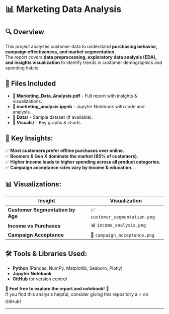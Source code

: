 # 📊 Marketing Data Analysis

## 🔍 Overview
This project analyzes customer data to understand **purchasing behavior, campaign effectiveness, and market segmentation**.  
The report covers **data preprocessing, exploratory data analysis (EDA), and insights visualization** to identify trends in customer demographics and spending habits.

## 📂 Files Included
- **📄 Marketing_Data_Analysis.pdf** - Full report with insights & visualizations.
- **📄 marketing_analysis.ipynb** - Jupyter Notebook with code and analysis.
- **📂 Data/** - Sample dataset (if available).
- **📂 Visuals/** - Key graphs & charts.

## 📌 Key Insights:
✅ **Most customers prefer offline purchases over online.**  
✅ **Boomers & Gen X dominate the market (85% of customers).**  
✅ **Higher income leads to higher spending across all product categories.**  
✅ **Campaign acceptance rates vary by income & education.**  

## 📊 Visualizations:
| Insight | Visualization |
|---------|--------------|
| **Customer Segmentation by Age** | 📈 `customer_segmentation.png` |
| **Income vs Purchases** | 📊 `income_analysis.png` |
| **Campaign Acceptance** | 🔲 `campaign_acceptance.png` |

## 🛠 Tools & Libraries Used:
- **Python** (Pandas, NumPy, Matplotlib, Seaborn, Plotly)
- **Jupyter Notebook**
- **GitHub** for version control

📢 **Feel free to explore the report and notebook!** 🚀  
If you find this analysis helpful, consider giving this repository a ⭐ on GitHub!

---



